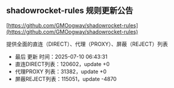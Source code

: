 ## shadowrocket-rules 规则更新公告

[https://github.com/GMOogway/shadowrocket-rules](https://github.com/GMOogway/shadowrocket-rules)

提供全面的直连（DIRECT）、代理（PROXY）、屏蔽（REJECT）列表
- 最后 更新 时间：2025-07-10 06:43:31
- 直连DIRECT列表：120602，update +0
- 代理PROXY 列表：31382，update +0
- 屏蔽REJECT列表：115051，update -4870